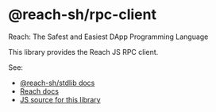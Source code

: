 # @reach-sh/rpc-client

Reach: The Safest and Easiest DApp Programming Language

This library provides the Reach JS RPC client.

See:

* [@reach-sh/stdlib docs](https://docs.reach.sh/ref-backend-js.html)
* [Reach docs](https://docs.reach.sh)
* [JS source for this library](https://github.com/reach-sh/reach-lang/tree/master/js/rpc-client)
